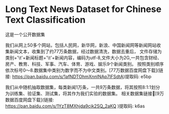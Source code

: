 # Long Text News Dataset for Chinese Text Classification
这是一个公开数据集

我们从网上50多个网站，包括人民网，新华网，新浪、中国新闻网等新闻网站收集新闻文本，收集到了约77万条数据，经过数据清洗，数据去重后，
文件存储为类别+'\t'+新闻标题+'\t'+新闻内容，编码为utf-8,文件大小为2G,一共包含财经、房产、教育、科技、军事、汽车、体育、游戏、娱乐9个新闻类别。
按照类别顺序依次标号0～8.数据集中类别为数字而不为中文类别。[77万数据百度网盘下载](链接: https://pan.baidu.com/s/1afNDTOhmXnnINAp7lFSdtA)提取码: e5bp

我们从中随机抽取数据集，每类新闻1万条，一共9万条数据，将其按照8:1:1划分为训练集、验证集、测试集，将其作为我们实验的数据集。
相关数据集链接🔗[9万数据百度网盘下载](链接: https://pan.baidu.com/s/1YzT8MXhjda9cjk2SQ_2aKQ )提取码: k6as  
